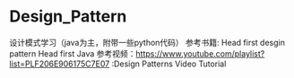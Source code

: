 # Design_Pattern
设计模式学习（java为主，附带一些python代码）
参考书籍: Head first desgin pattern
          Head first Java
参考视频：https://www.youtube.com/playlist?list=PLF206E906175C7E07 :Design Patterns Video Tutorial
